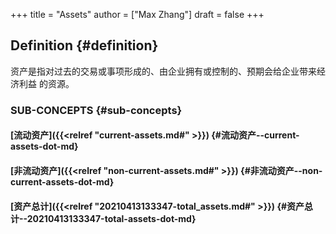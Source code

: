 +++
title = "Assets"
author = ["Max Zhang"]
draft = false
+++

## Definition {#definition}

资产是指对过去的交易或事项形成的、由企业拥有或控制的、预期会给企业带来经济利益
的资源。


### SUB-CONCEPTS {#sub-concepts}


#### [流动资产]({{<relref "current-assets.md#" >}}) {#流动资产--current-assets-dot-md}


#### [非流动资产]({{<relref "non-current-assets.md#" >}}) {#非流动资产--non-current-assets-dot-md}


#### [资产总计]({{<relref "20210413133347-total_assets.md#" >}}) {#资产总计--20210413133347-total-assets-dot-md}
